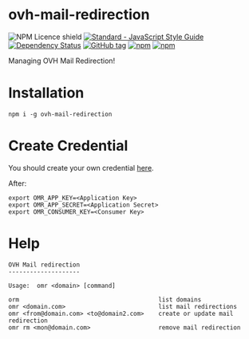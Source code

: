 # ovh-mail-redirection

![NPM Licence shield](https://img.shields.io/npm/l/ovh-mail-redirection.svg)
[![Standard - JavaScript Style Guide](https://img.shields.io/badge/code%20style-standard-brightgreen.svg)](http://standardjs.com/)
[![Dependency Status](https://www.versioneye.com/user/projects/58382469e7cea00039353ba7/badge.svg)](https://www.versioneye.com/user/projects/58382469e7cea00039353ba7)
[![GitHub tag](https://img.shields.io/github/tag/kosssi/ovh-mail-redirection.svg)](https://github.com/kosssi/ovh-mail-redirection/releases)
[![npm](https://img.shields.io/npm/v/ovh-mail-redirection.svg)](https://www.npmjs.com/package/ovh-mail-redirection)
[![npm](https://img.shields.io/npm/dt/ovh-mail-redirection.svg)](https://www.npmjs.com/package/ovh-mail-redirection)

Managing OVH Mail Redirection!


# Installation

    npm i -g ovh-mail-redirection


# Create Credential

You should create your own credential [here](https://api.ovh.com/createToken/?GET=/me&GET=/email/domain/&GET=/email/domain/*/redirection*&POST=/email/domain/*/redirection*&DELETE=/email/domain/*/redirection*).

After:

    export OMR_APP_KEY=<Application Key>
    export OMR_APP_SECRET=<Application Secret>
    export OMR_CONSUMER_KEY=<Consumer Key>


# Help

    OVH Mail redirection
    --------------------

    Usage:  omr <domain> [command]

    orm                                       list domains
    omr <domain.com>                          list mail redirections
    omr <from@domain.com> <to@domain2.com>    create or update mail redirection
    omr rm <mon@domain.com>                   remove mail redirection
